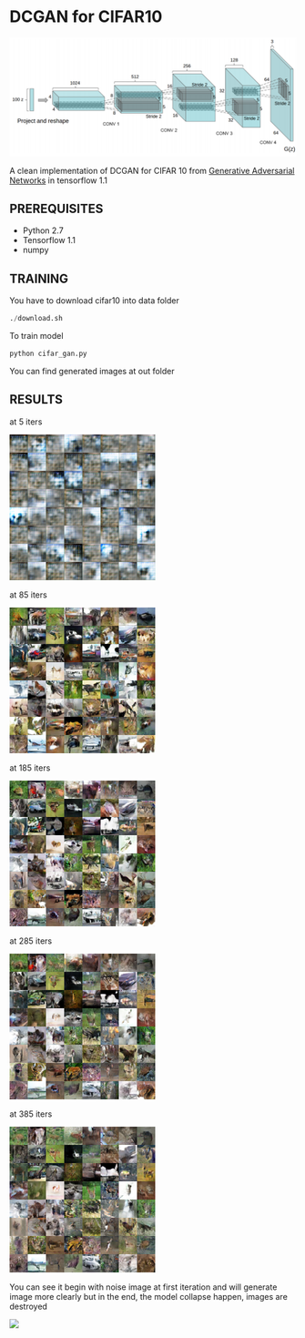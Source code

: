 # DCGAN for CIFAR10

![](./out/DCGAN.png)

A clean implementation of DCGAN for CIFAR 10 from [Generative Adversarial Networks](https://arxiv.org/abs/1406.2661) in tensorflow 1.1

## PREREQUISITES
- Python 2.7
- Tensorflow 1.1
- numpy

## TRAINING
You have to download cifar10 into data folder 
```python
./download.sh
```
To train model 
```python
python cifar_gan.py
```

You can find generated images at out folder

## RESULTS
at 5 iters

![](./out/0005.png)

at 85 iters

![](./out/0085.png)

at 185 iters

![](./out/0185.png)

at 285 iters

![](./out/0285.png)

at 385 iters

![](./out/0385.png)

You can see it begin with noise image at first iteration and will generate image more clearly but in the end, the model collapse happen, images are destroyed
 
![](./out/cifar_gan.gif)



